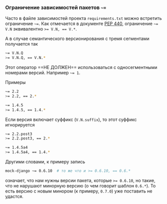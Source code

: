### Ограничение зависимостей пакетов `~=`

Часто в файле зависимостей проекта `requirements.txt` можно встретить ограничение `~=`. Как отмечается в документе [PEP 440](https://peps.python.org/pep-0440/#compatible-release), ограничение `~= V.N` эквивалентно `>= V.N, == V.*`. 

А в случае семантического версионирования с тремя сегментами получается так
```bash
~= V.N.Q
>= V.N.Q, == V.N.*
```

Этот оператор ==НЕ ДОЛЖЕН== использоваться с односегментными номерами версий. Например `~= 1`.

Примеры
```bash
~= 2.2
>= 2.2, == 2.*

~= 1.4.5
>= 1.4.5, == 1.4.*
```

Если версия включает суффикс (`V.N.suffix`), то этот суффикс игнорируется
```bash
~= 2.2.post3
>= 2.2.post3, == 2.*

~= 1.4.5a4
>= 1.4.5a4, == 1.4.*
```

Другими словами, к примеру запись
```bash
mock-django ~= 0.6.10  # то же что и >= 0.6.10, == 0.6.*
```
означает, что нам нужны версии пакета, которые `>= 0.6.10`, но такие, что не нарушают минорную версию (о чем говорит шаблон `0.6.*`). То есть версию с новым минором (к примеру, `0.7.0`) уже поставить не удастся.

